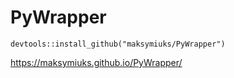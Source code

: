 # PyWrapper

```
devtools::install_github("maksymiuks/PyWrapper")
```

https://maksymiuks.github.io/PyWrapper/
